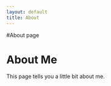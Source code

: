 ```yaml
---
layout: default
title: About
---
```


#About page
<h1>About Me</h1>
This page tells you a little bit about me.
